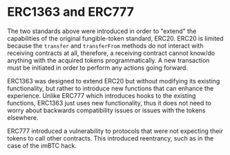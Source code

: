 # ERC1363 and ERC777

The two standards above were introduced in order to "extend" the capabilities of the original fungible-token standard, ERC20.
ERC20 is limited because the `transfer` and `transferFrom` methods do not interact with receiving contracts at all, therefore, a receiving contract cannot know/do anything with the acquired tokens programmatically. A new transaction must be initiated in order to perform any actions going forward.

ERC1363 was designed to extend ERC20 but without modifying its existing functionality, but rather to introduce new functions that can enhance the experience.
Unlike ERC777 which introduces hooks to the existing functions, ERC1363 just uses new functionality, thus it does not need to worry about backwards compatibility issues or issues with the tokens elsewhere.

ERC777 introduced a vulnerability to protocols that were not expecting their tokens to call other contracts. This introduced reentrancy, such as in the case of the imBTC hack.
